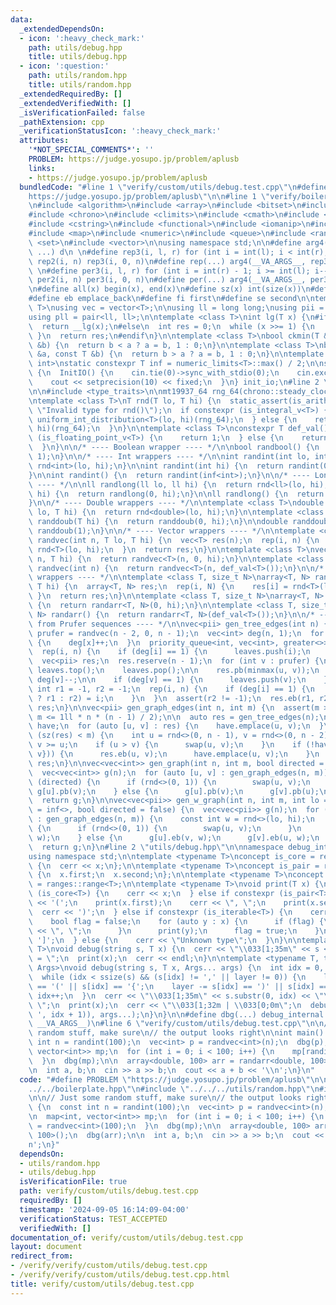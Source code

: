 ```yaml
---
data:
  _extendedDependsOn:
  - icon: ':heavy_check_mark:'
    path: utils/debug.hpp
    title: utils/debug.hpp
  - icon: ':question:'
    path: utils/random.hpp
    title: utils/random.hpp
  _extendedRequiredBy: []
  _extendedVerifiedWith: []
  _isVerificationFailed: false
  _pathExtension: cpp
  _verificationStatusIcon: ':heavy_check_mark:'
  attributes:
    '*NOT_SPECIAL_COMMENTS*': ''
    PROBLEM: https://judge.yosupo.jp/problem/aplusb
    links:
    - https://judge.yosupo.jp/problem/aplusb
  bundledCode: "#line 1 \"verify/custom/utils/debug.test.cpp\"\n#define PROBLEM \"\
    https://judge.yosupo.jp/problem/aplusb\"\n\n#line 1 \"verify/boilerplate.hpp\"\
    \n#include <algorithm>\n#include <array>\n#include <bitset>\n#include <cassert>\n\
    #include <chrono>\n#include <climits>\n#include <cmath>\n#include <cstdint>\n\
    #include <cstring>\n#include <functional>\n#include <iomanip>\n#include <iostream>\n\
    #include <map>\n#include <numeric>\n#include <queue>\n#include <random>\n#include\
    \ <set>\n#include <vector>\n\nusing namespace std;\n\n#define arg4(a, b, c, d,\
    \ ...) d\n \n#define rep3(i, l, r) for (int i = int(l); i < int(r); i++)\n#define\
    \ rep2(i, n) rep3(i, 0, n)\n#define rep(...) arg4(__VA_ARGS__, rep3, rep2) (__VA_ARGS__)\n\
    \ \n#define per3(i, l, r) for (int i = int(r) - 1; i >= int(l); i--)\n#define\
    \ per2(i, n) per3(i, 0, n)\n#define per(...) arg4(__VA_ARGS__, per3, per2) (__VA_ARGS__)\n\
    \n#define all(x) begin(x), end(x)\n#define sz(x) int(size(x))\n#define pb push_back\n\
    #define eb emplace_back\n#define fi first\n#define se second\n\ntemplate <class\
    \ T>\nusing vec = vector<T>;\n\nusing ll = long long;\nusing pii = pair<int, int>;\n\
    using pll = pair<ll, ll>;\n\ntemplate <class T>\nint lg(T x) {\n#if __has_builtin(__lg)\n\
    \  return __lg(x);\n#else\n  int res = 0;\n  while (x >>= 1) {\n    res++;\n \
    \ }\n  return res;\n#endif\n}\n\ntemplate <class T>\nbool ckmin(T &a, const T\
    \ &b) {\n  return b < a ? a = b, 1 : 0;\n}\n\ntemplate <class T>\nbool ckmax(T\
    \ &a, const T &b) {\n  return b > a ? a = b, 1 : 0;\n}\n\ntemplate <class T =\
    \ int>\nstatic constexpr T inf = numeric_limits<T>::max() / 2;\n\nstruct InitIO\
    \ {\n  InitIO() {\n    cin.tie(0)->sync_with_stdio(0);\n    cin.exceptions(cin.failbit);\n\
    \    cout << setprecision(10) << fixed;\n  }\n} init_io;\n#line 2 \"utils/random.hpp\"\
    \n\n#include <type_traits>\n\nmt19937_64 rng_64(chrono::steady_clock::now().time_since_epoch().count());\n\
    \ntemplate <class T>\nT rnd(T lo, T hi) {\n  static_assert(is_arithmetic_v<T>,\
    \ \"Invalid type for rnd()\");\n  if constexpr (is_integral_v<T>) {\n    return\
    \ uniform_int_distribution<T>(lo, hi)(rng_64);\n  } else {\n    return uniform_real_distribution<T>(lo,\
    \ hi)(rng_64);\n  }\n}\n\ntemplate <class T>\nconstexpr T def_val() {\n  if constexpr\
    \ (is_floating_point_v<T>) {\n    return 1;\n  } else {\n    return inf<T>;\n\
    \  }\n}\n\n/* ---- Boolean wrapper ---- */\n\nbool randbool() {\n  return rnd<int>(0,\
    \ 1);\n}\n\n/* ---- Int wrappers ---- */\n\nint randint(int lo, int hi) {\n  return\
    \ rnd<int>(lo, hi);\n}\n\nint randint(int hi) {\n  return randint(0, hi - 1);\n\
    }\n\nint randint() {\n  return randint(inf<int>);\n}\n\n/* ---- Long long wrappers\
    \ ---- */\n\nll randlong(ll lo, ll hi) {\n  return rnd<ll>(lo, hi);\n}\n\nll randlong(ll\
    \ hi) {\n  return randlong(0, hi);\n}\n\nll randlong() {\n  return randlong(inf<ll>);\n\
    }\n\n/* ---- Double wrappers ---- */\n\ntemplate <class T>\ndouble randdoub(T\
    \ lo, T hi) {\n  return rnd<double>(lo, hi);\n}\n\ntemplate <class T>\ndouble\
    \ randdoub(T hi) {\n  return randdoub(0, hi);\n}\n\ndouble randdoub() {\n  return\
    \ randdoub(1);\n}\n\n/* ---- Vector wrappers ---- */\n\ntemplate <class T>\nvec<T>\
    \ randvec(int n, T lo, T hi) {\n  vec<T> res(n);\n  rep(i, n) {\n    res[i] =\
    \ rnd<T>(lo, hi);\n  }\n  return res;\n}\n\ntemplate <class T>\nvec<T> randvec(int\
    \ n, T hi) {\n  return randvec<T>(n, 0, hi);\n}\n\ntemplate <class T>\nvec<T>\
    \ randvec(int n) {\n  return randvec<T>(n, def_val<T>());\n}\n\n/* ---- Array\
    \ wrappers ---- */\n\ntemplate <class T, size_t N>\narray<T, N> randarr(T lo,\
    \ T hi) {\n  array<T, N> res;\n  rep(i, N) {\n    res[i] = rnd<T>(lo, hi);\n \
    \ }\n  return res;\n}\n\ntemplate <class T, size_t N>\narray<T, N> randarr(T hi)\
    \ {\n  return randarr<T, N>(0, hi);\n}\n\ntemplate <class T, size_t N>\narray<T,\
    \ N> randarr() {\n  return randarr<T, N>(def_val<T>());\n}\n\n/* ---- Graph generation\
    \ from Prufer sequences ---- */\n\nvec<pii> gen_tree_edges(int n) {\n  const vec<int>\
    \ prufer = randvec(n - 2, 0, n - 1);\n  vec<int> deg(n, 1);\n  for (int x : prufer)\
    \ {\n    deg[x]++;\n  }\n  priority_queue<int, vec<int>, greater<>> leaves;\n\
    \  rep(i, n) {\n    if (deg[i] == 1) {\n      leaves.push(i);\n    }\n  }\n\n\
    \  vec<pii> res;\n  res.reserve(n - 1);\n  for (int v : prufer) {\n    int u =\
    \ leaves.top();\n    leaves.pop();\n\n    res.pb(minmax(u, v));\n    deg[u]--,\
    \ deg[v]--;\n\n    if (deg[v] == 1) {\n      leaves.push(v);\n    }\n  }\n\n \
    \ int r1 = -1, r2 = -1;\n  rep(i, n) {\n    if (deg[i] == 1) {\n      (r1 == -1\
    \ ? r1 : r2) = i;\n    }\n  }\n  assert(r2 != -1);\n  res.eb(r1, r2);\n\n  return\
    \ res;\n}\n\nvec<pii> gen_graph_edges(int n, int m) {\n  assert(m >= n - 1 &&\
    \ m <= 1ll * n * (n - 1) / 2);\n\n  auto res = gen_tree_edges(n);\n  set<pii>\
    \ have;\n  for (auto [u, v] : res) {\n    have.emplace(u, v);\n  }\n\n  while\
    \ (sz(res) < m) {\n    int u = rnd<>(0, n - 1), v = rnd<>(0, n - 2);\n    v +=\
    \ v >= u;\n    if (u > v) {\n      swap(u, v);\n    }\n    if (!have.count({u,\
    \ v})) {\n      res.eb(u, v);\n      have.emplace(u, v);\n    }\n  }\n  return\
    \ res;\n}\n\nvec<vec<int>> gen_graph(int n, int m, bool directed = false) {\n\
    \  vec<vec<int>> g(n);\n  for (auto [u, v] : gen_graph_edges(n, m)) {\n    if\
    \ (directed) {\n      if (rnd<>(0, 1)) {\n        swap(u, v);\n      }\n     \
    \ g[u].pb(v);\n    } else {\n      g[u].pb(v);\n      g[v].pb(u);\n    }\n  }\n\
    \  return g;\n}\n\nvec<vec<pii>> gen_w_graph(int n, int m, int lo = 1, int hi\
    \ = inf<>, bool directed = false) {\n  vec<vec<pii>> g(n);\n  for (auto [u, v]\
    \ : gen_graph_edges(n, m)) {\n    const int w = rnd<>(lo, hi);\n    if (directed)\
    \ {\n      if (rnd<>(0, 1)) {\n        swap(u, v);\n      }\n      g[u].eb(v,\
    \ w);\n    } else {\n      g[u].eb(v, w);\n      g[v].eb(u, w);\n    }\n  }\n\
    \  return g;\n}\n#line 2 \"utils/debug.hpp\"\n\nnamespace debug_internal {\n\n\
    using namespace std;\n\ntemplate <typename T>\nconcept is_core = requires(T x)\
    \ {\n  cerr << x;\n};\n\ntemplate <typename T>\nconcept is_pair = requires(T x)\
    \ {\n  x.first;\n  x.second;\n};\n\ntemplate <typename T>\nconcept is_iterable\
    \ = ranges::range<T>;\n\ntemplate <typename T>\nvoid print(T x) {\n  if constexpr\
    \ (is_core<T>) {\n    cerr << x;\n  } else if constexpr (is_pair<T>) {\n    cerr\
    \ << '(';\n    print(x.first);\n    cerr << \", \";\n    print(x.second);\n  \
    \  cerr << ')';\n  } else if constexpr (is_iterable<T>) {\n    cerr << '[';\n\
    \    bool flag = false;\n    for (auto y : x) {\n      if (flag) {\n        cerr\
    \ << \", \";\n      }\n      print(y);\n      flag = true;\n    }\n    cerr <<\
    \ ']';\n  } else {\n    cerr << \"Unknown type\";\n  }\n}\n\ntemplate <typename\
    \ T>\nvoid debug(string s, T x) {\n  cerr << \"\\033[1;35m\" << s << \"\\033[0;0m\
    \ = \";\n  print(x);\n  cerr << endl;\n}\n\ntemplate <typename T, typename...\
    \ Args>\nvoid debug(string s, T x, Args... args) {\n  int idx = 0, layer = 0;\n\
    \  while (idx < ssize(s) && (s[idx] != ',' || layer != 0)) {\n    layer += s[idx]\
    \ == '(' || s[idx] == '{';\n    layer -= s[idx] == ')' || s[idx] == '}';\n   \
    \ idx++;\n  }\n  cerr << \"\\033[1;35m\" << s.substr(0, idx) << \"\\033[0;0m =\
    \ \";\n  print(x);\n  cerr << \"\\033[1;32m | \\033[0;0m\";\n  debug(s.substr(s.find_first_not_of('\
    \ ', idx + 1)), args...);\n}\n}\n\n#define dbg(...) debug_internal::debug(#__VA_ARGS__,\
    \ __VA_ARGS__)\n#line 6 \"verify/custom/utils/debug.test.cpp\"\n\n// Just some\
    \ random stuff, make sure\n// the output looks right\n\nint main() {\n  const\
    \ int n = randint(100);\n  vec<int> p = randvec<int>(n);\n  dbg(p);\n\n  map<int,\
    \ vector<int>> mp;\n  for (int i = 0; i < 100; i++) {\n    mp[randint()] = randvec<int>(100);\n\
    \  }\n  dbg(mp);\n\n  array<double, 100> arr = randarr<double, 100>();\n  dbg(arr);\n\
    \n  int a, b;\n  cin >> a >> b;\n  cout << a + b << '\\n';\n}\n"
  code: "#define PROBLEM \"https://judge.yosupo.jp/problem/aplusb\"\n\n#include \"\
    ../../boilerplate.hpp\"\n#include \"../../../utils/random.hpp\"\n#include \"../../../utils/debug.hpp\"\
    \n\n// Just some random stuff, make sure\n// the output looks right\n\nint main()\
    \ {\n  const int n = randint(100);\n  vec<int> p = randvec<int>(n);\n  dbg(p);\n\
    \n  map<int, vector<int>> mp;\n  for (int i = 0; i < 100; i++) {\n    mp[randint()]\
    \ = randvec<int>(100);\n  }\n  dbg(mp);\n\n  array<double, 100> arr = randarr<double,\
    \ 100>();\n  dbg(arr);\n\n  int a, b;\n  cin >> a >> b;\n  cout << a + b << '\\\
    n';\n}"
  dependsOn:
  - utils/random.hpp
  - utils/debug.hpp
  isVerificationFile: true
  path: verify/custom/utils/debug.test.cpp
  requiredBy: []
  timestamp: '2024-09-05 16:14:09-04:00'
  verificationStatus: TEST_ACCEPTED
  verifiedWith: []
documentation_of: verify/custom/utils/debug.test.cpp
layout: document
redirect_from:
- /verify/verify/custom/utils/debug.test.cpp
- /verify/verify/custom/utils/debug.test.cpp.html
title: verify/custom/utils/debug.test.cpp
---
```

